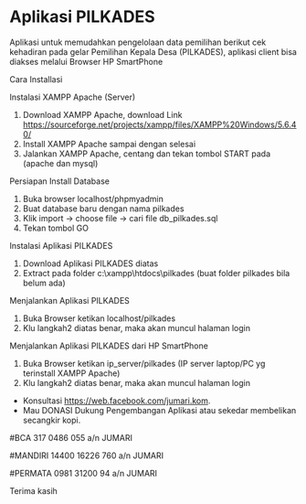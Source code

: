# Aplikasi PILKADES
Aplikasi untuk memudahkan pengelolaan data pemilihan berikut cek kehadiran pada gelar Pemilihan Kepala Desa (PILKADES),
aplikasi client bisa diakses melalui Browser HP SmartPhone

Cara Installasi

Instalasi XAMPP Apache (Server)
1. Download XAMPP Apache, download Link https://sourceforge.net/projects/xampp/files/XAMPP%20Windows/5.6.40/
2. Install XAMPP Apache sampai dengan selesai
3. Jalankan XAMPP Apache, centang dan tekan tombol START pada (apache dan mysql) 

Persiapan Install Database
1. Buka browser localhost/phpmyadmin
2. Buat database baru dengan nama pilkades
3. Klik import -> choose file -> cari file db_pilkades.sql
4. Tekan tombol GO

Instalasi Aplikasi PILKADES
1. Download Aplikasi PILKADES diatas
2. Extract pada folder c:\xampp\htdocs\pilkades (buat folder pilkades bila belum ada)

Menjalankan Aplikasi PILKADES
1. Buka Browser ketikan localhost/pilkades
2. Klu langkah2 diatas benar, maka akan muncul halaman login

Menjalankan Aplikasi PILKADES dari HP SmartPhone
1. Buka Browser ketikan ip_server/pilkades (IP server laptop/PC yg terinstall XAMPP Apache)
2. Klu langkah2 diatas benar, maka akan muncul halaman login

- Konsultasi https://web.facebook.com/jumari.kom.
- Mau DONASI Dukung Pengembangan Aplikasi atau sekedar membelikan secangkir kopi.

#BCA 317 0486 055
a/n JUMARI

#MANDIRI
14400 16226 760
a/n JUMARI

#PERMATA
0981 31200 94
a/n JUMARI

Terima kasih

